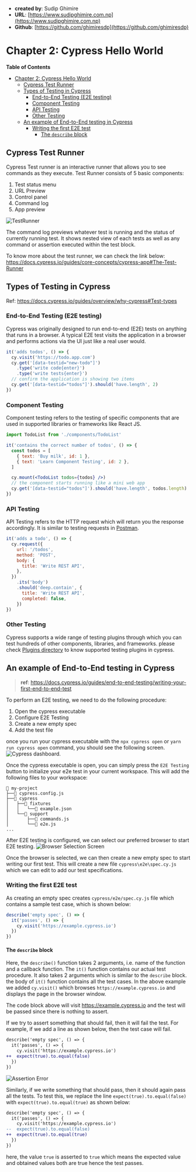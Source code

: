 - **created by**: Sudip Ghimire
- **URL**: [https://www.sudipghimire.com.np](https://www.sudipghimire.com.np)
- **Github**: [https://github.com/ghimiresdp](https://github.com/ghimiresdp)

# Chapter 2: Cypress Hello World

**Table of Contents**

- [Chapter 2: Cypress Hello World](#chapter-2-cypress-hello-world)
  - [Cypress Test Runner](#cypress-test-runner)
  - [Types of Testing in Cypress](#types-of-testing-in-cypress)
    - [End-to-End Testing (E2E testing)](#end-to-end-testing-e2e-testing)
    - [Component Testing](#component-testing)
    - [API Testing](#api-testing)
    - [Other Testing](#other-testing)
  - [An example of End-to-End testing in Cypress](#an-example-of-end-to-end-testing-in-cypress)
    - [Writing the first E2E test](#writing-the-first-e2e-test)
      - [The `describe` block](#the-describe-block)

## Cypress Test Runner

Cypress Test runner is an interactive runner that allows you to see
commands as they execute. Test Runner consists of 5 basic components:

1. Test status menu
2. URL Preview
3. Control panel
4. Command log
5. App preview

![TestRunner](https://docs.cypress.io/_nuxt/img/test-runner.89dac0f.png)

The command log previews whatever test is running and the status of
currently running test. It shows nested view of each tests as well as
any command or assertion executed within the test block.

To know more about the test runner, we can check the link below:
<https://docs.cypress.io/guides/core-concepts/cypress-app#The-Test-Runner>

## Types of Testing in Cypress

Ref: <https://docs.cypress.io/guides/overview/why-cypress#Test-types>

### End-to-End Testing (E2E testing)

Cypress was originally designed to run end-to-end (E2E) tests on anything that
runs in a browser. A typical E2E test visits the application in a browser and
performs actions via the UI just like a real user would.

```js
it('adds todos', () => {
  cy.visit('https://todo.app.com')
  cy.get('[data-testid="new-todo"]')
    .type('write code{enter}')
    .type('write tests{enter}')
  // confirm the application is showing two items
  cy.get('[data-testid="todos"]').should('have.length', 2)
})
```

### Component Testing

Component testing refers to the testing of specific components that are used in
supported libraries or frameworks like React JS.

```jsx
import TodoList from './components/TodoList'

it('contains the correct number of todos', () => {
  const todos = [
    { text: 'Buy milk', id: 1 },
    { text: 'Learn Component Testing', id: 2 },
  ]

  cy.mount(<TodoList todos={todos} />)
  // the component starts running like a mini web app
  cy.get('[data-testid="todos"]').should('have.length', todos.length)
})
```

### API Testing

API Testing refers to the HTTP request which will return you the response
accordingly. It is similar to testing requests in
[Postman](https://www.postman.com/).

```js
it('adds a todo', () => {
  cy.request({
    url: '/todos',
    method: 'POST',
    body: {
      title: 'Write REST API',
    },
  })
    .its('body')
    .should('deep.contain', {
      title: 'Write REST API',
      completed: false,
    })
})
```

### Other Testing

Cypress supports a wide range of testing plugins through which you can test
hundreds of other components, libraries, and frameworks. please check
[Plugins directory](https://docs.cypress.io/plugins/directory) to know supported
testing plugins in cypress.

## An example of End-to-End testing in Cypress

> **ref**: <https://docs.cypress.io/guides/end-to-end-testing/writing-your-first-end-to-end-test>

To perform an E2E testing, we need to do the following procedure:

1. Open the cypress executable
2. Configure E2E Testing
3. Create a new empty spec
4. Add the test file

once you run your cypress executable with the `npx cypress open`
or `yarn run cypress open` command, you should see the following screen.
![Cypress dashboard](res/c02-001.png).

Once the cypress executable is open, you can simply press the `E2E Testing`
button to initialize your e2e test in your current workspace. This will add
the following files to your workspace:

```
📂 my-project
├──📃 cypress.config.js
├──📂 cypress
│   ├──📂 fixtures
│   │   └──📃 example.json
│   └──📂 support
│       ├──📃 commands.js
│       └──📃 e2e.js
...
```

After  E2E testing is configured, we can select our preferred browser to start
E2E testing.
![Browser Selection Screen](res/c02-002.png)

Once the browser is selected, we can then create a new empty spec to start
writing our first test. This will create a new file `cypress\e2e\spec.cy.js`
which we can edit to add our test specifications.

### Writing the first E2E test

As creating an empty spec creates `cypress/e2e/spec.cy.js` file which contains
a sample test case, which is shown below:

```js
describe('empty spec', () => {
  it('passes', () => {
    cy.visit('https://example.cypress.io')
  })
})
```

#### The `describe` block

Here, the `describe()` function takes 2 arguments, i.e. name of the function and
a callback function. The `it()` function contains our actual test procedure. It
also takes 2 arguments which is similar to the `describe` block. the body of
`it()` function contains all the test cases. In the above example we added
`cy.visit()` which browses `https://example.cypress.io` and displays the page
in the browser window.


The code block above will visit <https://example.cypress.io> and the test will be
passed since there is nothing to assert.

If we try to assert something that should fail, then it will fail the test. For
example, if we add a line as shown below, then the test case will fail.

```diff
describe('empty spec', () => {
  it('passes', () => {
    cy.visit('https://example.cypress.io')
++  expect(true).to.equal(false)
  })
})
```

![Assertion Error](res/c02-003.png)

Similarly, if we write something that should pass, then it should again pass
all the tests. To test this, we replace the line
`expect(true).to.equal(false)` with `expect(true).to.equal(true)` as shown
below:

```diff
describe('empty spec', () => {
  it('passes', () => {
    cy.visit('https://example.cypress.io')
--  expect(true).to.equal(false)
++  expect(true).to.equal(true)
  })
})
```

here, the value `true` is asserted to `true` which means the expected value and
obtained values both are true hence the test passes.
